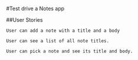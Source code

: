 #Test drive a Notes app

##User Stories
```
User can add a note with a title and a body

User can see a list of all note titles.

User can pick a note and see its title and body.
```
